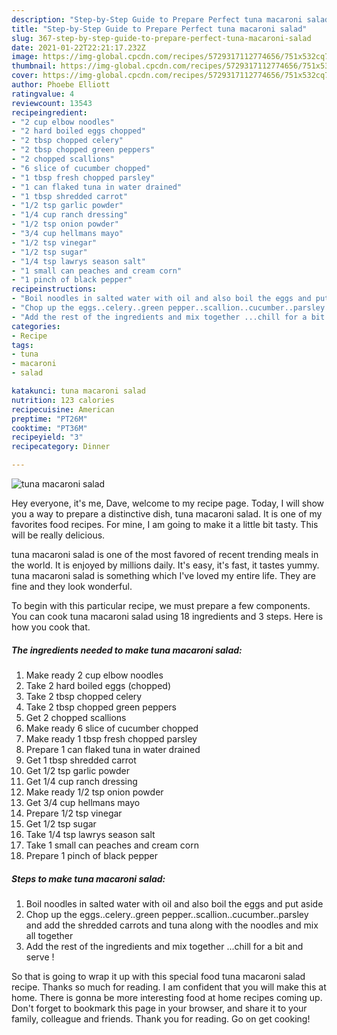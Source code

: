 ```yaml
---
description: "Step-by-Step Guide to Prepare Perfect tuna macaroni salad"
title: "Step-by-Step Guide to Prepare Perfect tuna macaroni salad"
slug: 367-step-by-step-guide-to-prepare-perfect-tuna-macaroni-salad
date: 2021-01-22T22:21:17.232Z
image: https://img-global.cpcdn.com/recipes/5729317112774656/751x532cq70/tuna-macaroni-salad-recipe-main-photo.jpg
thumbnail: https://img-global.cpcdn.com/recipes/5729317112774656/751x532cq70/tuna-macaroni-salad-recipe-main-photo.jpg
cover: https://img-global.cpcdn.com/recipes/5729317112774656/751x532cq70/tuna-macaroni-salad-recipe-main-photo.jpg
author: Phoebe Elliott
ratingvalue: 4
reviewcount: 13543
recipeingredient:
- "2 cup elbow noodles"
- "2 hard boiled eggs chopped"
- "2 tbsp chopped celery"
- "2 tbsp chopped green peppers"
- "2 chopped scallions"
- "6 slice of cucumber chopped"
- "1 tbsp fresh chopped parsley"
- "1 can flaked tuna in water drained"
- "1 tbsp shredded carrot"
- "1/2 tsp garlic powder"
- "1/4 cup ranch dressing"
- "1/2 tsp onion powder"
- "3/4 cup hellmans mayo"
- "1/2 tsp vinegar"
- "1/2 tsp sugar"
- "1/4 tsp lawrys season salt"
- "1 small can peaches and cream corn"
- "1 pinch of black pepper"
recipeinstructions:
- "Boil noodles in salted water with oil and also boil the eggs and put aside"
- "Chop up the eggs..celery..green pepper..scallion..cucumber..parsley and add the shredded carrots and tuna along with the noodles and mix all together"
- "Add the rest of the ingredients and mix together ...chill for a bit and serve !"
categories:
- Recipe
tags:
- tuna
- macaroni
- salad

katakunci: tuna macaroni salad 
nutrition: 123 calories
recipecuisine: American
preptime: "PT26M"
cooktime: "PT36M"
recipeyield: "3"
recipecategory: Dinner

---
```



![tuna macaroni salad](https://img-global.cpcdn.com/recipes/5729317112774656/751x532cq70/tuna-macaroni-salad-recipe-main-photo.jpg)

Hey everyone, it's me, Dave, welcome to my recipe page. Today, I will show you a way to prepare a distinctive dish, tuna macaroni salad. It is one of my favorites food recipes. For mine, I am going to make it a little bit tasty. This will be really delicious.

tuna macaroni salad is one of the most favored of recent trending meals in the world. It is enjoyed by millions daily. It's easy, it's fast, it tastes yummy. tuna macaroni salad is something which I've loved my entire life. They are fine and they look wonderful.




To begin with this particular recipe, we must prepare a few components. You can cook tuna macaroni salad using 18 ingredients and 3 steps. Here is how you cook that.

<!--inarticleads1-->

##### The ingredients needed to make tuna macaroni salad:

1. Make ready 2 cup elbow noodles
1. Take 2 hard boiled eggs (chopped)
1. Take 2 tbsp chopped celery
1. Take 2 tbsp chopped green peppers
1. Get 2 chopped scallions
1. Make ready 6 slice of cucumber chopped
1. Make ready 1 tbsp fresh chopped parsley
1. Prepare 1 can flaked tuna in water drained
1. Get 1 tbsp shredded carrot
1. Get 1/2 tsp garlic powder
1. Get 1/4 cup ranch dressing
1. Make ready 1/2 tsp onion powder
1. Get 3/4 cup hellmans mayo
1. Prepare 1/2 tsp vinegar
1. Get 1/2 tsp sugar
1. Take 1/4 tsp lawrys season salt
1. Take 1 small can peaches and cream corn
1. Prepare 1 pinch of black pepper




<!--inarticleads2-->

##### Steps to make tuna macaroni salad:

1. Boil noodles in salted water with oil and also boil the eggs and put aside
1. Chop up the eggs..celery..green pepper..scallion..cucumber..parsley and add the shredded carrots and tuna along with the noodles and mix all together
1. Add the rest of the ingredients and mix together ...chill for a bit and serve !




So that is going to wrap it up with this special food tuna macaroni salad recipe. Thanks so much for reading. I am confident that you will make this at home. There is gonna be more interesting food at home recipes coming up. Don't forget to bookmark this page in your browser, and share it to your family, colleague and friends. Thank you for reading. Go on get cooking!
